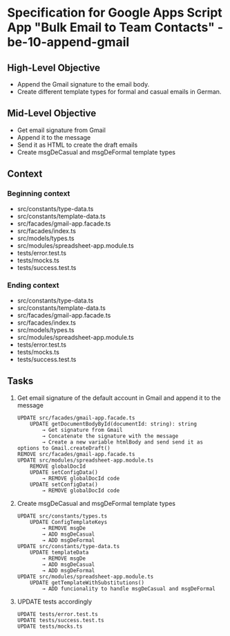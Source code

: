 # Specification for Google Apps Script App "Bulk Email to Team Contacts" - be-10-append-gmail

## High-Level Objective

- Append the Gmail signature to the email body.
- Create different template types for formal and casual emails in German.

## Mid-Level Objective

- Get email signature from Gmail
- Append it to the message
- Send it as HTML to create the draft emails
- Create msgDeCasual and msgDeFormal template types

## Context

### Beginning context

- src/constants/type-data.ts
- src/constants/template-data.ts
- src/facades/gmail-app.facade.ts
- src/facades/index.ts
- src/models/types.ts
- src/modules/spreadsheet-app.module.ts
- tests/error.test.ts
- tests/mocks.ts
- tests/success.test.ts

### Ending context

- src/constants/type-data.ts
- src/constants/template-data.ts
- src/facades/gmail-app.facade.ts
- src/facades/index.ts
- src/models/types.ts
- src/modules/spreadsheet-app.module.ts
- tests/error.test.ts
- tests/mocks.ts
- tests/success.test.ts

## Tasks

1. Get email signature of the default account in Gmail and append it to the message

   ```aider
   UPDATE src/facades/gmail-app.facade.ts
       UPDATE getDocumentBodyById(documentId: string): string
           → Get signature from Gmail
           → Concatenate the signature with the message
           → Create a new variable htmlBody and send send it as options to Gmail.createDraft()
   REMOVE src/facades/gmail-app.facade.ts
   UPDATE src/modules/spreadsheet-app.module.ts
       REMOVE globalDocId
       UPDATE setConfigData()
           → REMOVE globalDocId code
       UPDATE setConfigData()
           → REMOVE globalDocId code

   ```

2. Create msgDeCasual and msgDeFormal template types

   ```aider
   UPDATE src/constants/types.ts
       UPDATE ConfigTemplateKeys
           → REMOVE msgDe
           → ADD msgDeCasual
           → ADD msgDeFormal
   UPDATE src/constants/type-data.ts
       UPDATE templateData
           → REMOVE msgDe
           → ADD msgDeCasual
           → ADD msgDeFormal
   UPDATE src/modules/spreadsheet-app.module.ts
       UPDATE getTemplateWithSubstitutions()
           → ADD funcionality to handle msgDeCasual and msgDeFormal
   ```

3. UPDATE tests accordingly

   ```aider
   UPDATE tests/error.test.ts
   UPDATE tests/success.test.ts
   UPDATE tests/mocks.ts
   ```
